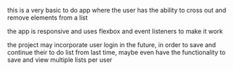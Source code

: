 this is a very basic to do app where the user has the ability to cross out and remove elements from a list


the app is responsive and uses flexbox and event listeners to make it work

the project may incorporate user login in the future, in order to save and continue their to do list from last time, maybe even have the functionality to save and view multiple lists per user
